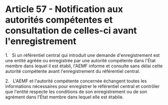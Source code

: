 # Article 57 - Notification aux autorités compétentes et consultation de celles-ci avant l'enregistrement


1.   Si un référentiel central qui introduit une demande d'enregistrement est une entité agréée ou enregistrée par une autorité compétente dans l'État membre dans lequel il est établi, l'AEMF informe et consulte sans délai cette autorité compétente avant l'enregistrement du référentiel central.

2.   L'AEMF et l'autorité compétente concernée échangent toutes les informations nécessaires pour enregistrer le référentiel central et contrôler que l'entité respecte les conditions de son enregistrement ou de son agrément dans l'État membre dans lequel elle est établie.
